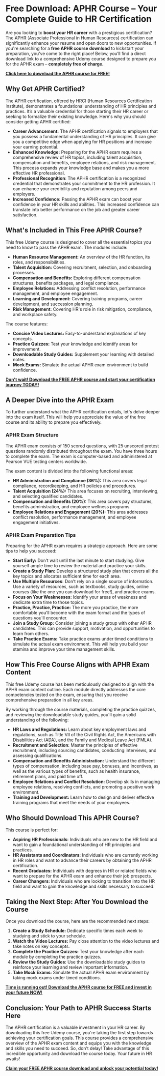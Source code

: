 # Free Download: APHR Course – Your Complete Guide to HR Certification

Are you looking to **boost your HR career** with a prestigious certification? The APHR (Associate Professional in Human Resources) certification can significantly enhance your resume and open doors to new opportunities. If you're searching for a **free APHR course download** to kickstart your preparation, you've come to the right place! Below, you’ll find a direct download link to a comprehensive Udemy course designed to prepare you for the APHR exam – **completely free of charge**.

[**Click here to download the APHR course for FREE!**](https://udemywork.com/aphr-course)

## Why Get APHR Certified?

The APHR certification, offered by HRCI (Human Resources Certification Institute), demonstrates a foundational understanding of HR principles and practices. It’s a valuable credential for those starting their HR career or seeking to formalize their existing knowledge. Here's why you should consider getting APHR certified:

*   **Career Advancement:** The APHR certification signals to employers that you possess a fundamental understanding of HR principles. It can give you a competitive edge when applying for HR positions and increase your earning potential.
*   **Enhanced Knowledge:** Preparing for the APHR exam requires a comprehensive review of HR topics, including talent acquisition, compensation and benefits, employee relations, and risk management. This process expands your knowledge base and makes you a more effective HR professional.
*   **Professional Recognition:** The APHR certification is a recognized credential that demonstrates your commitment to the HR profession. It can enhance your credibility and reputation among peers and employers.
*   **Increased Confidence:** Passing the APHR exam can boost your confidence in your HR skills and abilities. This increased confidence can translate into better performance on the job and greater career satisfaction.

## What's Included in This Free APHR Course?

This free Udemy course is designed to cover all the essential topics you need to know to pass the APHR exam. The modules include:

*   **Human Resource Management:** An overview of the HR function, its roles, and responsibilities.
*   **Talent Acquisition:** Covering recruitment, selection, and onboarding processes.
*   **Compensation and Benefits:** Exploring different compensation structures, benefits packages, and legal compliance.
*   **Employee Relations:** Addressing conflict resolution, performance management, and employee engagement.
*   **Learning and Development:** Covering training programs, career development, and succession planning.
*   **Risk Management:** Covering HR's role in risk mitigation, compliance, and workplace safety.

The course features:

*   **Concise Video Lectures:** Easy-to-understand explanations of key concepts.
*   **Practice Quizzes:** Test your knowledge and identify areas for improvement.
*   **Downloadable Study Guides:** Supplement your learning with detailed notes.
*   **Mock Exams:** Simulate the actual APHR exam environment to build confidence.

[**Don't wait! Download the FREE APHR course and start your certification journey TODAY!**](https://udemywork.com/aphr-course)

## A Deeper Dive into the APHR Exam

To further understand what the APHR certification entails, let's delve deeper into the exam itself. This will help you appreciate the value of the free course and its ability to prepare you effectively.

### APHR Exam Structure

The APHR exam consists of 150 scored questions, with 25 unscored pretest questions randomly distributed throughout the exam. You have three hours to complete the exam. The exam is computer-based and administered at Pearson VUE testing centers worldwide.

The exam content is divided into the following functional areas:

*   **HR Administration and Compliance (36%):** This area covers legal compliance, recordkeeping, and HR policies and procedures.
*   **Talent Acquisition (24%):** This area focuses on recruiting, interviewing, and selecting qualified candidates.
*   **Compensation and Benefits (20%):** This area covers pay structures, benefits administration, and employee wellness programs.
*   **Employee Relations and Engagement (20%):** This area addresses conflict resolution, performance management, and employee engagement initiatives.

### APHR Exam Preparation Tips

Preparing for the APHR exam requires a strategic approach. Here are some tips to help you succeed:

*   **Start Early:** Don't wait until the last minute to start studying. Give yourself ample time to review the material and practice your skills.
*   **Create a Study Plan:** Develop a structured study plan that covers all the key topics and allocates sufficient time for each area.
*   **Use Multiple Resources:** Don't rely on a single source of information. Use a variety of resources, such as textbooks, study guides, online courses (like the one you can download for free!), and practice exams.
*   **Focus on Your Weaknesses:** Identify your areas of weakness and dedicate extra time to those topics.
*   **Practice, Practice, Practice:** The more you practice, the more comfortable you'll become with the exam format and the types of questions you'll encounter.
*   **Join a Study Group:** Consider joining a study group with other APHR candidates. This can provide support, motivation, and opportunities to learn from others.
*   **Take Practice Exams:** Take practice exams under timed conditions to simulate the actual exam environment. This will help you build your stamina and improve your time management skills.

## How This Free Course Aligns with APHR Exam Content

This free Udemy course has been meticulously designed to align with the APHR exam content outline. Each module directly addresses the core competencies tested on the exam, ensuring that you receive comprehensive preparation in all key areas.

By working through the course materials, completing the practice quizzes, and reviewing the downloadable study guides, you'll gain a solid understanding of the following:

*   **HR Laws and Regulations:** Learn about key employment laws and regulations, such as Title VII of the Civil Rights Act, the Americans with Disabilities Act (ADA), and the Family and Medical Leave Act (FMLA).
*   **Recruitment and Selection:** Master the principles of effective recruitment, including sourcing candidates, conducting interviews, and assessing qualifications.
*   **Compensation and Benefits Administration:** Understand the different types of compensation, including base pay, bonuses, and incentives, as well as the various types of benefits, such as health insurance, retirement plans, and paid time off.
*   **Employee Relations and Conflict Resolution:** Develop skills in managing employee relations, resolving conflicts, and promoting a positive work environment.
*   **Training and Development:** Learn how to design and deliver effective training programs that meet the needs of your employees.

## Who Should Download This APHR Course?

This course is perfect for:

*   **Aspiring HR Professionals:** Individuals who are new to the HR field and want to gain a foundational understanding of HR principles and practices.
*   **HR Assistants and Coordinators:** Individuals who are currently working in HR roles and want to advance their careers by obtaining the APHR certification.
*   **Recent Graduates:** Individuals with degrees in HR or related fields who want to prepare for the APHR exam and enhance their job prospects.
*   **Career Changers:** Individuals who are looking to transition into the HR field and want to gain the knowledge and skills necessary to succeed.

## Taking the Next Step: After You Download the Course

Once you download the course, here are the recommended next steps:

1.  **Create a Study Schedule:** Dedicate specific times each week to studying and stick to your schedule.
2.  **Watch the Video Lectures:** Pay close attention to the video lectures and take notes on key concepts.
3.  **Complete the Practice Quizzes:** Test your knowledge after each module by completing the practice quizzes.
4.  **Review the Study Guides:** Use the downloadable study guides to reinforce your learning and review important information.
5.  **Take Mock Exams:** Simulate the actual APHR exam environment by taking mock exams under timed conditions.

[**Time is running out! Download the APHR course for FREE and invest in your future NOW!**](https://udemywork.com/aphr-course)

## Conclusion: Your Path to APHR Success Starts Here

The APHR certification is a valuable investment in your HR career. By downloading this free Udemy course, you're taking the first step towards achieving your certification goals. This course provides a comprehensive overview of the APHR exam content and equips you with the knowledge and skills you need to succeed. So, don't delay! Take advantage of this incredible opportunity and download the course today. Your future in HR awaits!

[**Claim your FREE APHR course download and unlock your potential today!**](https://udemywork.com/aphr-course)
